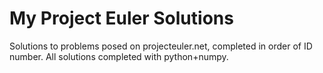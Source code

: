 # My Project Euler Solutions
Solutions to problems posed on projecteuler.net, completed in order of ID number. All solutions completed with python+numpy.
